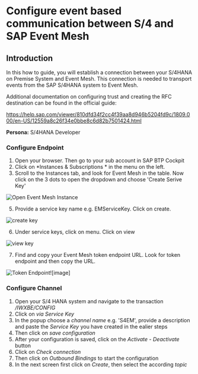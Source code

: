 # Configure event based communication between S/4 and SAP Event Mesh
## Introduction

In this how to guide, you will establish a connection between your S/4HANA on Premise System and Event Mesh. This connection is needed to transport events from the SAP S/4HANA system to Event Mesh. 

Additional documentation on configuring trust and creating the RFC destination can be found in the official guide:
 
https://help.sap.com/viewer/810dfd34f2cc4f39aa8d946b5204fd9c/1809.000/en-US/12559a8c26f34e0bbe8c6d82b7501424.html

**Persona:** S/4HANA Developer

### Configure Endpoint

1. Open your browser. Then go to your sub account in SAP BTP Cockpit 
2. Click on *Instances & Subscriptions * in the menu on the left.
3. Scroll to the Instances tab, and look for Event Mesh in the table. Now click on the 3 dots to open the dropdown and choose 'Create Serive Key'

 ![Open Event Mesh Instance](./images/EMInstance.png)
 
5. Provide a service key name e.g. EMServiceKey. Click on create.

 ![create key](./images/EMKeyCreate.png)
 
6.  Under service keys, click on menu. Click on view

  ![view key](./images/EMKeyView.png)
  
7. Find and copy your Event Mesh token endpoint URL. Look for token endpoint and then copy the URL.

 ![Token Endpoint](./images/configureeventbased2.png)![image]
 
 ### Configure Channel
 
 1. Open your S/4 HANA system and navigate to the transaction */IWXBE/CONFIG*
 2. Click on *via Service Key*
 3. In the popup choose a *channel name* e.g. 'S4EM', provide a description and paste the *Service Key* you have created in the ealier steps
 4. Then click on *save configuration*
 5. After your configuration is saved, click on the *Activate - Deactivate* button
 6. Click on *Check connection*
 7. Then click on *Outbound Bindings* to start the configuration
 8. In the next screen first click on *Create*, then select the according *topic*

